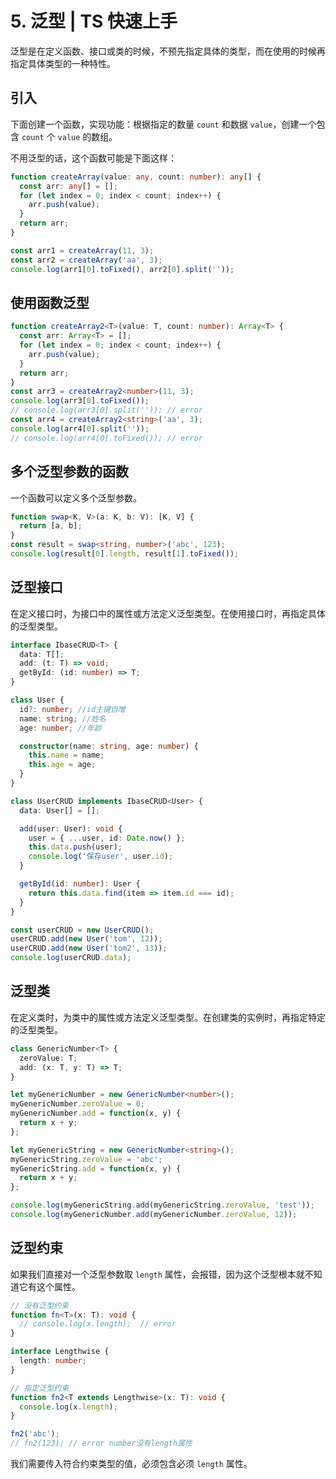  
# 5. 泛型 | TS 快速上手

泛型是在定义函数、接口或类的时候，不预先指定具体的类型，而在使用的时候再指定具体类型的一种特性。

## 引入

下面创建一个函数，实现功能：根据指定的数量 `count` 和数据 `value`，创建一个包含 `count` 个 `value` 的数组。

不用泛型的话，这个函数可能是下面这样：

```typescript
function createArray(value: any, count: number): any[] {
  const arr: any[] = [];
  for (let index = 0; index < count; index++) {
    arr.push(value);
  }
  return arr;
}

const arr1 = createArray(11, 3);
const arr2 = createArray('aa', 3);
console.log(arr1[0].toFixed(), arr2[0].split(''));
```

## 使用函数泛型

```typescript
function createArray2<T>(value: T, count: number): Array<T> {
  const arr: Array<T> = [];
  for (let index = 0; index < count; index++) {
    arr.push(value);
  }
  return arr;
}
const arr3 = createArray2<number>(11, 3);
console.log(arr3[0].toFixed());
// console.log(arr3[0].split('')); // error
const arr4 = createArray2<string>('aa', 3);
console.log(arr4[0].split(''));
// console.log(arr4[0].toFixed()); // error
```

## 多个泛型参数的函数

一个函数可以定义多个泛型参数。

```typescript
function swap<K, V>(a: K, b: V): [K, V] {
  return [a, b];
}
const result = swap<string, number>('abc', 123);
console.log(result[0].length, result[1].toFixed());
```

## 泛型接口

在定义接口时，为接口中的属性或方法定义泛型类型。在使用接口时，再指定具体的泛型类型。

```typescript
interface IbaseCRUD<T> {
  data: T[];
  add: (t: T) => void;
  getById: (id: number) => T;
}

class User {
  id?: number; //id主键自增
  name: string; //姓名
  age: number; //年龄

  constructor(name: string, age: number) {
    this.name = name;
    this.age = age;
  }
}

class UserCRUD implements IbaseCRUD<User> {
  data: User[] = [];

  add(user: User): void {
    user = { ...user, id: Date.now() };
    this.data.push(user);
    console.log('保存user', user.id);
  }

  getById(id: number): User {
    return this.data.find(item => item.id === id);
  }
}

const userCRUD = new UserCRUD();
userCRUD.add(new User('tom', 12));
userCRUD.add(new User('tom2', 13));
console.log(userCRUD.data);
```

## 泛型类

在定义类时，为类中的属性或方法定义泛型类型。在创建类的实例时，再指定特定的泛型类型。

```typescript
class GenericNumber<T> {
  zeroValue: T;
  add: (x: T, y: T) => T;
}

let myGenericNumber = new GenericNumber<number>();
myGenericNumber.zeroValue = 0;
myGenericNumber.add = function(x, y) {
  return x + y;
};

let myGenericString = new GenericNumber<string>();
myGenericString.zeroValue = 'abc';
myGenericString.add = function(x, y) {
  return x + y;
};

console.log(myGenericString.add(myGenericString.zeroValue, 'test'));
console.log(myGenericNumber.add(myGenericNumber.zeroValue, 12));
```

## 泛型约束

如果我们直接对一个泛型参数取 `length` 属性，会报错，因为这个泛型根本就不知道它有这个属性。

```typescript
// 没有泛型约束
function fn<T>(x: T): void {
  // console.log(x.length);  // error
}

interface Lengthwise {
  length: number;
}

// 指定泛型约束
function fn2<T extends Lengthwise>(x: T): void {
  console.log(x.length);
}

fn2('abc');
// fn2(123); // error number没有length属性
```

我们需要传入符合约束类型的值，必须包含必须 `length` 属性。 